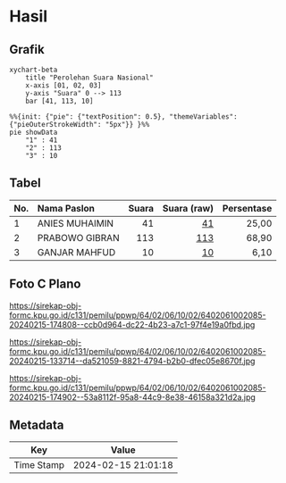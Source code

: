 # Hasil

## Grafik

```mermaid
xychart-beta
    title "Perolehan Suara Nasional"
    x-axis [01, 02, 03]
    y-axis "Suara" 0 --> 113
    bar [41, 113, 10]
```

```mermaid
%%{init: {"pie": {"textPosition": 0.5}, "themeVariables": {"pieOuterStrokeWidth": "5px"}} }%%
pie showData
    "1" : 41
    "2" : 113
    "3" : 10
```

## Tabel

| No. | Nama Paslon    | Suara | Suara (raw) | Persentase |
|:--- |:-------------- | -----:| -----------:| ----------:|
| 1   | ANIES MUHAIMIN | 41    | [41][p-1]   | 25,00      |
| 2   | PRABOWO GIBRAN | 113   | [113][p-2]  | 68,90      |
| 3   | GANJAR MAHFUD  | 10    | [10][p-3]   | 6,10       |


[p-1]: https://github.com/gigit-pemilu/pemilu-2024/blob/main/pilpres/hitung-suara/sub/64-kalimantan-timur/sub/02-kutai-kartanegara/sub/06-tenggarong/sub/1002-loa-ipuh/sub/085-tps/sub/paslon-1.txt
[p-2]: https://github.com/gigit-pemilu/pemilu-2024/blob/main/pilpres/hitung-suara/sub/64-kalimantan-timur/sub/02-kutai-kartanegara/sub/06-tenggarong/sub/1002-loa-ipuh/sub/085-tps/sub/paslon-2.txt
[p-3]: https://github.com/gigit-pemilu/pemilu-2024/blob/main/pilpres/hitung-suara/sub/64-kalimantan-timur/sub/02-kutai-kartanegara/sub/06-tenggarong/sub/1002-loa-ipuh/sub/085-tps/sub/paslon-3.txt

## Foto C Plano

https://sirekap-obj-formc.kpu.go.id/c131/pemilu/ppwp/64/02/06/10/02/6402061002085-20240215-174808--ccb0d964-dc22-4b23-a7c1-97f4e19a0fbd.jpg

https://sirekap-obj-formc.kpu.go.id/c131/pemilu/ppwp/64/02/06/10/02/6402061002085-20240215-133714--da521059-8821-4794-b2b0-dfec05e8670f.jpg

https://sirekap-obj-formc.kpu.go.id/c131/pemilu/ppwp/64/02/06/10/02/6402061002085-20240215-174902--53a8112f-95a8-44c9-8e38-46158a321d2a.jpg


## Metadata

| Key        | Value               |
| ---------- | ------------------- |
| Time Stamp | 2024-02-15 21:01:18 |



